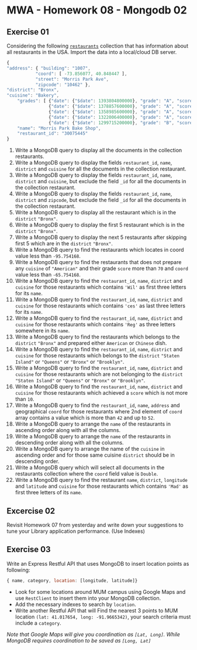 # MWA - Homework 08 - Mongodb 02
## Exercise 01
Considering the following [`restaurants`](http://mumstudents.org/cs572/lecture08/restaurants.zip) collection that has information about all restaurants in the USA. Import the data into a local/cloud DB server.
```javascript
{ 
"address": { "building": "1007", 
	       "coord": [ -73.856077, 40.848447 ], 
	       "street": "Morris Park Ave", 
	       "zipcode": "10462" }, 
"district": "Bronx", 
"cuisine": "Bakery", 
    "grades": [ {"date": {"$date": 1393804800000}, "grade": "A", "score": 2},
                {"date": {"$date": 1378857600000}, "grade": "A", "score": 6}, 
                {"date": {"$date": 1358985600000}, "grade": "A", "score": 10}, 
                {"date": {"$date": 1322006400000}, "grade": "A", "score": 9}, 
                {"date": {"$date": 1299715200000}, "grade": "B", "score": 14}], 
    "name": "Morris Park Bake Shop", 
    "restaurant_id": "30075445" 
}
```
1. Write a MongoDB query to display all the documents in the collection restaurants. 
2. Write a MongoDB query to display the fields `restaurant_id`, `name`, `district` and `cuisine` for all the documents in the collection restaurant.
3. Write a MongoDB query to display the fields `restaurant_id`, `name`, `district` and `cuisine`, but exclude the field `_id` for all the documents in the collection restaurant. 
4. Write a MongoDB query to display the fields `restaurant_id`, `name`, `district` and `zipcode`, but exclude the field `_id` for all the documents in the collection restaurant. 
5. Write a MongoDB query to display all the restaurant which is in the `district` `"Bronx"`.
6. Write a MongoDB query to display the first 5 restaurant which is in the `district` `"Bronx"`. 
7. Write a MongoDB query to display the next 5 restaurants after skipping first 5 which are in the `district` `"Bronx"`. 
8. Write a MongoDB query to find the restaurants which locates in coord value less than `-95.754168`.
9. Write a MongoDB query to find the restaurants that does not prepare any `cuisine` of `"American"` and their grade `score` more than `70` and `coord` value less than `-65.754168`. 
10. Write a MongoDB query to find the `restaurant_id`, `name`, `district` and `cuisine` for those restaurants which contains `'Wil'` as first three letters for its `name`. 
11. Write a MongoDB query to find the `restaurant_id`, `name`, `district` and `cuisine` for those restaurants which contains `'ces'` as last three letters for its `name`.
12. Write a MongoDB query to find the `restaurant_id`, `name`, `district` and `cuisine` for those restaurants which contains `'Reg'` as three letters somewhere in its `name`. 
13. Write a MongoDB query to find the restaurants which belongs to the `district` `"Bronx"` and prepared either `American` or `Chinese` dish.
14. Write a MongoDB query to find the `restaurant_id`, `name`, `district` and `cuisine` for those restaurants which belongs to the `district` `"Staten Island"` or `"Queens"` or `"Bronx"` or `"Brooklyn"`. 
15. Write a MongoDB query to find the `restaurant_id`, `name`, `district` and `cuisine` for those restaurants which are not belonging to the `district` `"Staten Island"` or `"Queens"` or `"Bronx"` or `"Brooklyn"`. 
16. Write a MongoDB query to find the `restaurant_id`, `name`, `district` and `cuisine` for those restaurants which achieved a `score` which is not more than `10`.
17. Write a MongoDB query to find the `restaurant_id`, `name`, `address` and geographical `coord` for those restaurants where 2nd element of `coord` array contains a value which is more than `42` and up to `52`. 
18. Write a MongoDB query to arrange the `name` of the restaurants in ascending order along with all the columns. 
19. Write a MongoDB query to arrange the `name` of the restaurants in descending order along with all the columns. 
20. Write a MongoDB query to arrange the name of the `cuisine` in ascending order and for those same cuisine `district` should be in descending order.
21. Write a MongoDB query which will select all documents in the restaurants collection where the `coord` field value is `Double`.
22. Write a MongoDB query to find the restaurant `name`, `district`, `longitude` and `latitude` and `cuisine` for those restaurants which contains `'Mad'` as first three letters of its `name`. 
  
  
## Excercise 02
Revisit Homework 07 from yesterday and write down your suggestions to tune your Library application performance. (Use Indexes)  
  
## Exercise 03
Write an Express Restful API that uses MongoDB to insert location points as following:
```javascript
{ name, category, location: [longitude, latitude]}
```
* Look for some locations around MUM campus using Google Maps and use `RestClient` to insert them into your MongoDB collection.   
* Add the necessary indexes to search by `location`.
* Write another Restful API that will Find the nearest 3 points to MUM location `(lat: 41.017654, long: -91.9665342)`, your search criteria must include a `category`.
  
*Note that Google Maps will give you coordination as `[Lat, Long]`. While MongoDB requires coordination to be saved as `[Long, Lat]`*
